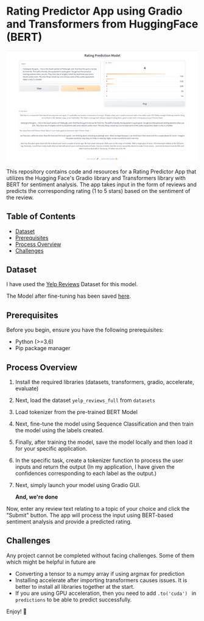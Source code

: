 # Rating Predictor App using Gradio and Transformers from HuggingFace (BERT)

![App Demo](https://github.com/hsr-22/RatingPredictor_HF/blob/main/app_demo.png)

This repository contains code and resources for a Rating Predictor App that utilizes the Hugging Face's Gradio library and Transformers library with BERT for sentiment analysis. The app takes input in the form of reviews and predicts the corresponding rating (1 to 5 stars) based on the sentiment of the review.

## Table of Contents
- [Dataset](#dataset)
- [Prerequisites](#prerequisites)
- [Process Overview](#process)
- [Challenges](#challenges)

## Dataset
I have used the [Yelp Reviews](https://huggingface.co/datasets/yelp_review_full) Dataset for this model.

The Model after fine-tuning has been saved [here](https://drive.google.com/drive/folders/1FX8Gjbbq_qFze5TCjDEmOFkH5rOHUB1X).

## Prerequisites
Before you begin, ensure you have the following prerequisites:
- Python (>=3.6)
- Pip package manager

## Process Overview
1. Install the required libraries (datasets, transformers, gradio, accelerate, evaluate)
2. Next, load the dataset ```yelp_reviews_full``` from ``datasets``
3. Load tokenizer from the pre-trained BERT Model
4. Next, fine-tune the model using Sequence Classification and then train the model using the labels created.
5. Finally, after training the model, save the model locally and then load it for your specific application.
6. In the specific task, create a tokenizer function to process the user inputs and return the output (In my application, I have given the confidences corresponding to each label as the output.)
7. Next, simply launch your model using Gradio GUI. 

   **And, we're done**

Now, enter any review text relating to a topic of your choice and click the "Submit" button. The app will process the input using BERT-based sentiment analysis and provide a predicted rating. 

## Challenges
Any project cannot be completed without facing challenges.
Some of them which might be helpful in future are
- Converting a tensor to a numpy array if using argmax for prediction
- Installing accelerate after importing transformers causes issues. It is better to install all libraries together at the start.
- If you are using GPU acceleration, then you need to add ``.to('cuda') `` in ``predictions`` to be able to predict successfully.

Enjoy! 🚀
